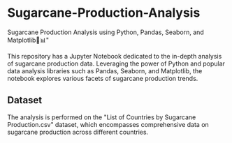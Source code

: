 # Sugarcane-Production-Analysis
Sugarcane Production Analysis using Python, Pandas, Seaborn, and Matplotlib🌿📊"

This repository has a Jupyter Notebook dedicated to the in-depth analysis of sugarcane production data. Leveraging the power of Python and popular data analysis libraries such as Pandas, Seaborn, and Matplotlib, the notebook explores various facets of sugarcane production trends.

<h2>Dataset</h2>
The analysis is performed on the "List of Countries by Sugarcane Production.csv" dataset, which encompasses comprehensive data on sugarcane production across different countries.
